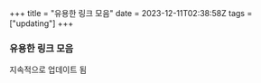 +++
title = "유용한 링크 모음"
date = 2023-12-11T02:38:58Z
tags = ["updating"]
+++

### 유용한 링크 모음

지속적으로 업데이트 됨
